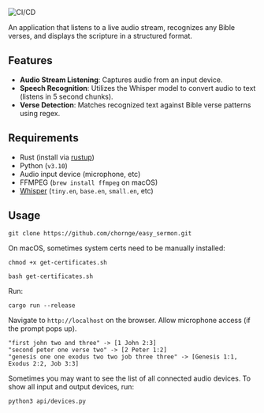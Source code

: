 ![CI/CD](https://github.com/chornge/easy_sermon/actions/workflows/build.yml/badge.svg?branch=main)

An application that listens to a live audio stream, recognizes any Bible verses, and displays the scripture in a structured format.

## Features

- **Audio Stream Listening**: Captures audio from an input device.
- **Speech Recognition**: Utilizes the Whisper model to convert audio to text (listens in 5 second chunks).
- **Verse Detection**: Matches recognized text against Bible verse patterns using regex.

## Requirements

- Rust (install via [rustup](https://rustup.rs/))
- Python (`v3.10`)
- Audio input device (microphone, etc)
- FFMPEG (`brew install ffmpeg` on macOS)
- [Whisper](https://github.com/openai/whisper) (`tiny.en`, `base.en`, `small.en`, etc)

## Usage

```
git clone https://github.com/chornge/easy_sermon.git
```

On macOS, sometimes system certs need to be manually installed:

```
chmod +x get-certificates.sh

bash get-certificates.sh
```

Run:

```
cargo run --release
```

Navigate to `http://localhost` on the browser. Allow microphone access (if the prompt pops up).

```
"first john two and three" -> [1 John 2:3]
"second peter one verse two" -> [2 Peter 1:2]
"genesis one one exodus two two job three three" -> [Genesis 1:1, Exodus 2:2, Job 3:3]
```

Sometimes you may want to see the list of all connected audio devices. To show all input and output devices, run:

```
python3 api/devices.py
```
